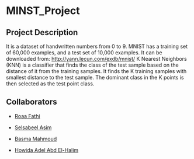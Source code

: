 # MINST_Project

## Project Description

It is a dataset of handwritten numbers from 0 to 9. MNIST has a training set of 60,000 examples, and a test set of 10,000 examples. It can be downloaded from: http://yann.lecun.com/exdb/mnist/ K Nearest Neighbors (KNN) is a classifier that finds the class of the test sample based on the distance of it from the training samples. It finds the K training samples with smallest distance to the test sample. The dominant class in the K points is then selected as the test point class.


## Collaborators 
- [Roaa Fathi](https://github.com/rFathi03)

- [Selsabeel Asim](https://github.com/SelsabeelA)

- [Basma Mahmoud](https://github.com/Basma2423)
- [Howida Adel Abd El-Halim](https://github.com/howidaabdelhalim)
